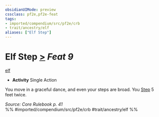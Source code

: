 ```yaml
---
obsidianUIMode: preview
cssclass: pf2e,pf2e-feat
tags:
- imported/compendium/src/pf2e/crb
- trait/ancestry/elf
aliases: ["Elf Step"]
---
```

# Elf Step  [>](chapter-9-playing-the-game.md#Actions "Single Action") *Feat 9*  
[elf](elf.md)  

- **Activity** Single Action

You move in a graceful dance, and even your steps are broad. You [Step](step.md) 5 feet twice.

*Source: Core Rulebook p. 41*  
%% #imported/compendium/src/pf2e/crb #trait/ancestry/elf %%